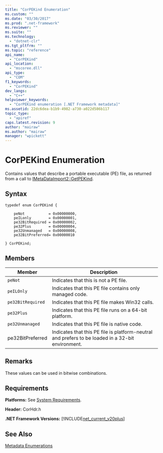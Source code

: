 ```yaml
---
title: "CorPEKind Enumeration"
ms.custom: ""
ms.date: "03/30/2017"
ms.prod: ".net-framework"
ms.reviewer: ""
ms.suite: ""
ms.technology: 
  - "dotnet-clr"
ms.tgt_pltfrm: ""
ms.topic: "reference"
api_name: 
  - "CorPEKind"
api_location: 
  - "mscoree.dll"
api_type: 
  - "COM"
f1_keywords: 
  - "CorPEKind"
dev_langs: 
  - "C++"
helpviewer_keywords: 
  - "CorPEKind enumeration [.NET Framework metadata]"
ms.assetid: 22dc6dea-b1b9-4982-a730-a022d586b117
topic_type: 
  - "apiref"
caps.latest.revision: 9
author: "mairaw"
ms.author: "mairaw"
manager: "wpickett"
---
```

# CorPEKind Enumeration
Contains values that describe a portable executable (PE) file, as returned from a call to [IMetaDataImport2::GetPEKind](../../../../docs/framework/unmanaged-api/metadata/imetadataimport2-getpekind-method.md).  
  
## Syntax  
  
```  
typedef enum CorPEKind {  
  
    peNot           = 0x00000000,  
    peILonly        = 0x00000001,  
    pe32BitRequired = 0x00000002,  
    pe32Plus        = 0x00000004,  
    pe32Unmanaged   = 0x00000008,  
    pe32BitPreferred= 0x00000010  
  
} CorPEKind;  
```  
  
## Members  
  
|Member|Description|  
|------------|-----------------|  
|`peNot`|Indicates that this is not a PE file.|  
|`peILOnly`|Indicates that this PE file contains only managed code.|  
|`pe32BitRequired`|Indicates that this PE file makes Win32 calls.|  
|`pe32Plus`|Indicates that this PE file runs on a 64-bit platform.|  
|`pe32Unmanaged`|Indicates that this PE file is native code.|  
|pe32BitPreferred|Indicates that this PE file is platform-neutral and prefers to be loaded in a 32-bit environment.|  
  
## Remarks  
 These values can be used in bitwise combinations.  
  
## Requirements  
 **Platforms:** See [System Requirements](../../../../docs/framework/get-started/system-requirements.md).  
  
 **Header:** CorHdr.h  
  
 **.NET Framework Versions:** [!INCLUDE[net_current_v20plus](../../../../includes/net-current-v20plus-md.md)]  
  
## See Also  
 [Metadata Enumerations](../../../../docs/framework/unmanaged-api/metadata/metadata-enumerations.md)

